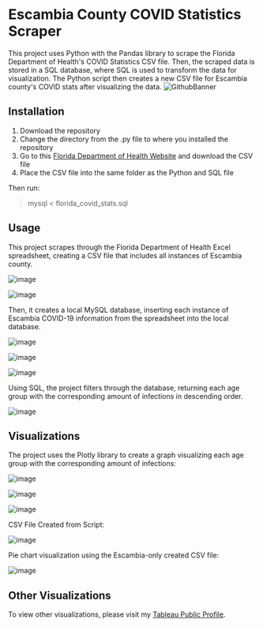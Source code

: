 # Escambia County COVID Statistics Scraper

This project uses Python with the Pandas library to scrape the Florida Department of Health's COVID Statistics CSV file. Then, the scraped data is stored in a SQL database, where SQL is used to transform the data for visualization. The Python script then creates a new CSV file for Escambia county's COVID stats after visualizing the data.
![GithubBanner](https://user-images.githubusercontent.com/53328559/113231540-540b5580-9250-11eb-9ac0-2e04b539836e.png)




## Installation
1. Download the repository
2. Change the directory from the .py file to where you installed the repository
3. Go to this [Florida Department of Health Website](http://open-fdoh.hub.arcgis.com/datasets/florida-covid19-case-line-data-3/data) and download the CSV file
4. Place the CSV file into the same folder as the Python and SQL file


Then run: 
> mysql < florida_covid_stats.sql

## Usage

This project scrapes through the Florida Department of Health Excel spreadsheet, creating a CSV file that includes all instances of Escambia county.

![image](https://user-images.githubusercontent.com/53328559/111859728-2fce8100-8900-11eb-8307-323ff6ceac6f.png)

![image](https://user-images.githubusercontent.com/53328559/111859738-3bba4300-8900-11eb-835a-27664e3c52c3.png)


Then, it creates a local MySQL database, inserting each instance of Escambia COVID-19 information from the spreadsheet into the local database.

![image](https://user-images.githubusercontent.com/53328559/111859779-8a67dd00-8900-11eb-9e27-9755576a2270.png)


![image](https://user-images.githubusercontent.com/53328559/111854536-e9b3f600-88dc-11eb-8faf-b0101ca123b8.png)

![image](https://user-images.githubusercontent.com/53328559/111855623-313d8080-88e3-11eb-8041-cf9e9f1e945b.png)


Using SQL, the project filters through the database, returning each age group with the corresponding amount of infections in descending order.

![image](https://user-images.githubusercontent.com/53328559/111854740-1583ab80-88de-11eb-8f15-eac94c1e0fad.png)

## Visualizations

The project uses the Plotly library to create a graph visualizing each age group with the corresponding amount of infections: 

![image](https://user-images.githubusercontent.com/53328559/111859800-b08d7d00-8900-11eb-8fac-68d31a7e7adb.png)


![image](https://user-images.githubusercontent.com/53328559/111854823-8f1b9980-88de-11eb-98fe-b4201223e01e.png)



![image](https://user-images.githubusercontent.com/53328559/111855695-998c6200-88e3-11eb-8a79-134fbf09d161.png)


CSV File Created from Script:

![image](https://user-images.githubusercontent.com/53328559/111968530-7b2a9000-8ab6-11eb-9561-8d3ec3d67e6c.png)

Pie chart visualization using the Escambia-only created CSV file:

![image](https://user-images.githubusercontent.com/53328559/111855686-8bd6dc80-88e3-11eb-87b0-96aff525e0c9.png)

## Other Visualizations

To view other visualizations, please visit my [Tableau Public Profile](https://public.tableau.com/profile/david6095#!/).
